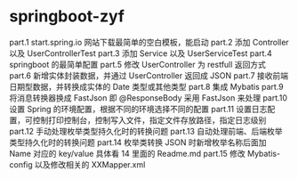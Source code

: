 # springboot-zyf

part.1 start.spring.io 网站下载最简单的空白模板，能启动
part.2 添加 Controller 以及 UserControllerTest
part.3 添加 Service 以及 UserServiceTest
part.4 springboot 的最简单配置
part.5 修改 UserController 为 restfull 返回方式
part.6 新增实体封装数据，并通过 UserController 返回成 JSON
part.7 接收前端日期型数据，并转换成实体的 Date 类型或其他类型
part.8 集成 Mybatis
part.9 将消息转换器换成 FastJson 即 @ResponseBody 采用 FastJson 来处理
part.10 设置 Spring 的环境配置，根据不同的环境选择不同的配置
part.11 设置日志配置，可控制打印控制台，控制写入文件，指定文件存放路径，指定日志级别
part.12 手动处理枚举类型持久化时的转换问题
part.13 自动处理前端、后端枚举类型持久化时的转换问题
part.14 枚举类转换 JSON 时新增枚举名称后面加 Name 对应的 key/value 具体看 14 里面的 Readme.md
part.15  修改 Mybatis-config 以及修改相关的 XXMapper.xml

